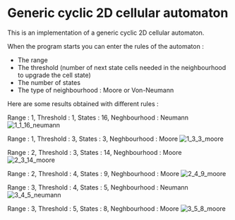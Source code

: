 # Generic cyclic 2D cellular automaton

This is an implementation of a generic cyclic 2D cellular automaton.

When the program starts you can enter the rules of the automaton :
- The range
- The threshold (number of next state cells needed in the neighbourhood to upgrade the cell state)
- The number of states
- The type of neighbourhood : Moore or Von-Neumann

Here are some results obtained with different rules : 

Range : 1, Threshold : 1, States : 16, Neghbourhood : Neumann
![1_1_16_neumann](1_1_16_neumann.gif)

Range : 1, Threshold : 3, States : 3, Neghbourhood : Moore
![1_3_3_moore](1_3_3_moore.gif)

Range : 2, Threshold : 3, States : 14, Neghbourhood : Moore
![2_3_14_moore](2_3_14_moore.gif)

Range : 2, Threshold : 4, States : 9, Neghbourhood : Moore
![2_4_9_moore](2_4_9_moore.gif)

Range : 3, Threshold : 4, States : 5, Neghbourhood : Neumann
![3_4_5_neumann](3_4_5_neumann.gif)

Range : 3, Threshold : 5, States : 8, Neghbourhood : Moore
![3_5_8_moore](3_5_8_moore.gif)
